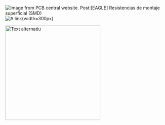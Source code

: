 ![Image from PCB central website. Post:[EAGLE] Resistencias de montaje superficial (SMD)](https://pcbcentral.com/wp-content/uploads/2022/06/Resistencias.jpg)  
![A link](https://pcbcentral.com/wp-content/uploads/2022/06/Resistencias.jpg){width=300px}

<img src="[imatge.png](https://pcbcentral.com/wp-content/uploads/2022/06/Resistencias.jpg)" alt="Text alternatiu" width="300"/>
